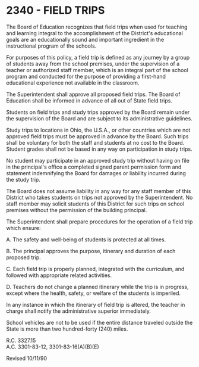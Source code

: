 2340 - FIELD TRIPS
==================

The Board of Education recognizes that field trips when used for
teaching and learning integral to the accomplishment of the District's
educational goals are an educationally sound and important ingredient in
the instructional program of the schools.

For purposes of this policy, a field trip is defined as any journey by a
group of students away from the school premises, under the supervision
of a teacher or authorized staff member, which is an integral part of
the school program and conducted for the purpose of providing a
first-hand educational experience not available in the classroom.

The Superintendent shall approve all proposed field trips. The Board of
Education shall be informed in advance of all out of State field trips.

Students on field trips and study trips approved by the Board remain
under the supervision of the Board and are subject to its administrative
guidelines.

Study trips to locations in Ohio, the U.S.A., or other countries which
are not approved field trips must be approved in advance by the Board.
Such trips shall be voluntary for both the staff and students at no cost
to the Board. Student grades shall not be based in any way on
participation in study trips.

No student may participate in an approved study trip without having on
file in the principal's office a completed signed parent permission form
and statement indemnifying the Board for damages or liability incurred
during the study trip.

The Board does not assume liability in any way for any staff member of
this District who takes students on trips not approved by the
Superintendent. No staff member may solicit students of this District
for such trips on school premises without the permission of the building
principal.

The Superintendent shall prepare procedures for the operation of a field
trip which ensure:

A. The safety and well-being of students is protected at all times.

B. The principal approves the purpose, itinerary and duration of each
proposed trip.

C. Each field trip is properly planned, integrated with the curriculum,
and followed with appropriate related activities.

D. Teachers do not change a planned itinerary while the trip is in
progress, except where the health, safety, or welfare of the students is
imperiled.

In any instance in which the itinerary of field trip is altered, the
teacher in charge shall notify the administrative superior immediately.

School vehicles are not to be used if the entire distance traveled
outside the State is more than two hundred-forty (240) miles.

R.C. 3327.15\
 A.C. 3301-83-12, 3301-83-16(A)(B)(E)

Revised 10/11/90
